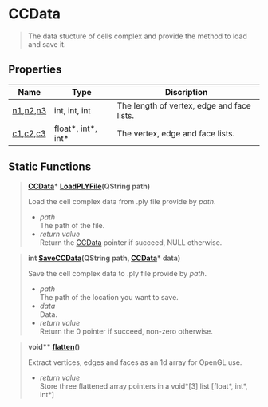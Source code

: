 # CCData
<a id="this"></a>

[CCData]: #this

> The data stucture of cells complex and provide the method to load and save it.

## Properties
[n1]: #n
[n2]: #n
[n3]: #n
[c1]: #c1
[c2]: #c2
[c3]: #c3

| Name                               | Type      | Discription                                |
| ---------------------------------- | --------- | ------------------------------------------ |
| [n1],[n2],[n3]<a id='n'></a> | int, int, int     | The length of vertex, edge and face lists. |
| [c1],[c2],[c3]<a id='c'></a> | float*, int*, int* | The vertex, edge and face lists.           |

## Static Functions

[LoadPLYFile]:#load-ply-file

> <a id='load-ply-file'></a>
> **[CCData]\*  [LoadPLYFile](QString path)**  
> 
> Load the cell complex data from .ply file provide by *path*.
> 
> * *path*  
>   The path of the file.
> * *return value*  
>   Return the [CCData] pointer if succeed, NULL otherwise.

[SaveCCData]:#save-ccdata

><a id='save-ccdata'></a>
> **int [SaveCCData](QString path, [CCData]\* data)**  
> 
> Save the cell complex data to .ply file provide by *path*.
> 
> * *path*  
>   The path of the location you want to save.
> * *data*  
>   Data.
> * *return value*  
>   Return the 0 pointer if succeed, non-zero otherwise.

[flatten]:#flatten

><a id='flatten'></a>
> **void\*\* [flatten]\()**  
> 
> Extract vertices, edges and faces as an 1d array for OpenGL use.
>   
> * *return value*  
>   Store three flattened array pointers in a void*[3] list [float*, int*, int*]